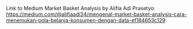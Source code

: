 Link to Medium Market Basket Analysis by Alifia Adi Prasetyo: https://medium.com/@alifiaadi34/mengenal-market-basket-analysis-cara-menemukan-pola-belanja-konsumen-dengan-data-ef184653c129